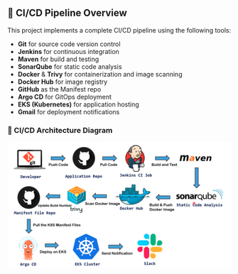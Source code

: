 ## 🚀 CI/CD Pipeline Overview

This project implements a complete CI/CD pipeline using the following tools:

- **Git** for source code version control
- **Jenkins** for continuous integration
- **Maven** for build and testing
- **SonarQube** for static code analysis
- **Docker** & **Trivy** for containerization and image scanning
- **Docker Hub** for image registry
- **GitHub** as the Manifest repo
- **Argo CD** for GitOps deployment
- **EKS (Kubernetes)** for application hosting
- **Gmail** for deployment notifications

### 📌 CI/CD Architecture Diagram

![CI/CD Pipeline](cicd-pipeline%20.png)
